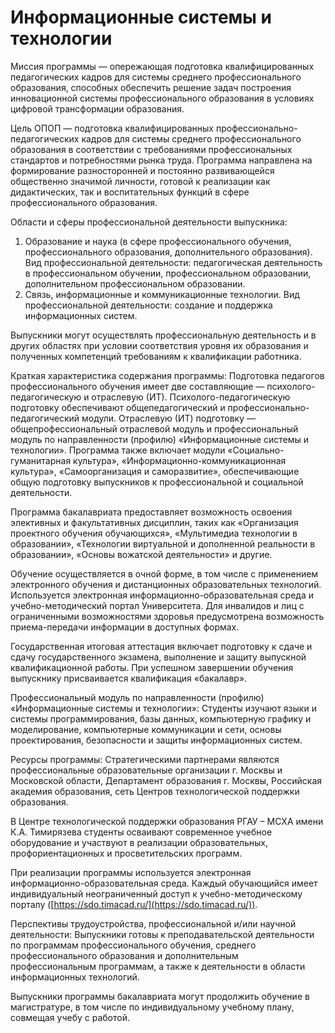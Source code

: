 # Информационные системы и технологии

Миссия программы — опережающая подготовка квалифицированных педагогических кадров для системы среднего профессионального образования, способных обеспечить решение задач построения инновационной системы профессионального образования в условиях цифровой трансформации образования.

Цель ОПОП — подготовка квалифицированных профессионально-педагогических кадров для системы среднего профессионального образования в соответствии с требованиями профессиональных стандартов и потребностями рынка труда. Программа направлена на формирование разносторонней и постоянно развивающейся общественно значимой личности, готовой к реализации как дидактических, так и воспитательных функций в сфере профессионального образования.

Области и сферы профессиональной деятельности выпускника:

1. Образование и наука (в сфере профессионального обучения, профессионального образования, дополнительного образования).
Вид профессиональной деятельности: педагогическая деятельность в профессиональном обучении, профессиональном образовании, дополнительном профессиональном образовании.
2. Связь, информационные и коммуникационные технологии.
Вид профессиональной деятельности: создание и поддержка информационных систем.

Выпускники могут осуществлять профессиональную деятельность и в других областях при условии соответствия уровня их образования и полученных компетенций требованиям к квалификации работника.

Краткая характеристика содержания программы:
Подготовка педагогов профессионального обучения имеет две составляющие — психолого-педагогическую и отраслевую (ИТ). Психолого-педагогическую подготовку обеспечивают общепедагогический и профессионально-педагогический модули. Отраслевую (ИТ) подготовку — общепрофессиональный отраслевой модуль и профессиональный модуль по направленности (профилю) «Информационные системы и технологии». Программа также включает модули «Социально-гуманитарная культура», «Информационно-коммуникационная культура», «Самоорганизация и саморазвитие», обеспечивающие общую подготовку выпускников к профессиональной и социальной деятельности.

Программа бакалавриата предоставляет возможность освоения элективных и факультативных дисциплин, таких как «Организация проектного обучения обучающихся», «Мультимедиа технологии в образовании», «Технологии виртуальной и дополненной реальности в образовании», «Основы вожатской деятельности» и другие.

Обучение осуществляется в очной форме, в том числе с применением электронного обучения и дистанционных образовательных технологий. Используется электронная информационно-образовательная среда и учебно-методический портал Университета. Для инвалидов и лиц с ограниченными возможностями здоровья предусмотрена возможность приема-передачи информации в доступных формах.

Государственная итоговая аттестация включает подготовку к сдаче и сдачу государственного экзамена, выполнение и защиту выпускной квалификационной работы. При успешном завершении обучения выпускнику присваивается квалификация «бакалавр».

Профессиональный модуль по направленности (профилю) «Информационные системы и технологии»:
Студенты изучают языки и системы программирования, базы данных, компьютерную графику и моделирование, компьютерные коммуникации и сети, основы проектирования, безопасности и защиты информационных систем.

Ресурсы программы:
Стратегическими партнерами являются профессиональные образовательные организации г. Москвы и Московской области, Департамент образования г. Москвы, Российская академия образования, сеть Центров технологической поддержки образования.

В Центре технологической поддержки образования РГАУ – МСХА имени К.А. Тимирязева студенты осваивают современное учебное оборудование и участвуют в реализации образовательных, профориентационных и просветительских программ.

При реализации программы используется электронная информационно-образовательная среда. Каждый обучающийся имеет индивидуальный неограниченный доступ к учебно-методическому порталу ([https://sdo.timacad.ru/](https://sdo.timacad.ru/)).

Перспективы трудоустройства, профессиональной и/или научной деятельности:
Выпускники готовы к преподавательской деятельности по программам профессионального обучения, среднего профессионального образования и дополнительным профессиональным программам, а также к деятельности в области информационных технологий.

Выпускники программы бакалавриата могут продолжить обучение в магистратуре, в том числе по индивидуальному учебному плану, совмещая учебу с работой.